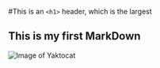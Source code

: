 #This is an `<h1>` header, which is the largest

## This is my first MarkDown

![Image of Yaktocat](https://octodex.github.com/images/yaktocat.png)
